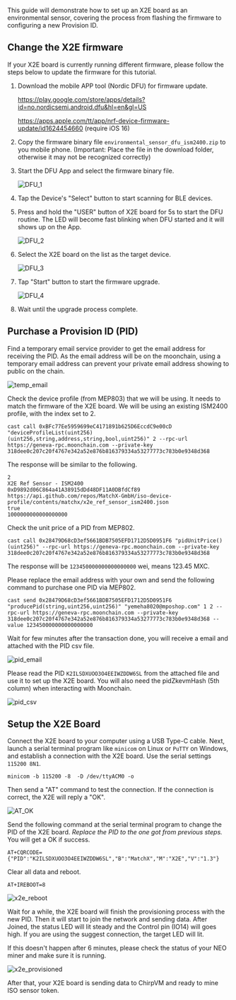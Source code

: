 This guide will demonstrate how to set up an X2E board as an environmental sensor, covering the process from flashing the firmware to configuring a new Provision ID.



## Change the X2E firmware

If your X2E board is currently running different firmware, please follow the steps below to update the firmware for this tutorial.

1. Download the mobile APP tool (Nordic DFU) for firmware update.

   https://play.google.com/store/apps/details?id=no.nordicsemi.android.dfu&hl=en&gl=US

   https://apps.apple.com/tt/app/nrf-device-firmware-update/id1624454660  (require iOS 16)

2. Copy the firmware binary file `environmental_sensor_dfu_ism2400.zip` to you mobile phone. 
   (Important: Place the file in the download folder, otherwise it may not be recognized correctly)

3. Start the DFU App and select the firmware binary file.

   ![DFU_1](./assets/DFU_1.png)

4. Tap the Device's "Select" button to start scanning for BLE devices.

5. Press and hold the "USER" button of X2E board for 5s to start the DFU routine. The LED will become fast blinking when DFU started and it will shows up on the App.

   ![DFU_2](./assets/DFU_2.png)

6. Select the X2E board on the list as the target device.

   ![DFU_3](./assets/DFU_3.png)

7. Tap "Start" button to start the firmware upgrade.

   ![DFU_4](./assets/DFU_4.png)

8. Wait until the upgrade process complete.



## Purchase a Provision ID (PID)

Find a temporary email service provider to get the email address for receiving the PID. As the email address will be on the moonchain, using a temporary email address can prevent your private email address showing to public on the chain.

![temp_email](./assets/temp_email.png)



Check the device profile (from MEP803) that we will be using. It needs to match the firmware of the X2E board. We will be using an existing ISM2400 profile, with the index set to 2.

```
cast call 0xBFc77Ee5959699eC4171891b625D6EccdC9e00cD "deviceProfileList(uint256) (uint256,string,address,string,bool,uint256)" 2 --rpc-url https://geneva-rpc.moonchain.com --private-key 318dee0c207c20f4767e342a52e876b816379334a53277773c783b0e9348d368
```

The response will be similar to the following.

```
2
X2E Ref Sensor - ISM2400
0xD9892d06C864a41A38915dDd48DF11A0DBfdCf89
https://api.github.com/repos/MatchX-GmbH/iso-device-profile/contents/matchx/x2e_ref_sensor_ism2400.json
true
1000000000000000000
```



Check the unit price of a PID from MEP802.

```
cast call 0x28479D68cD3ef5661BDB7505EFD1712D5D0951F6 "pidUnitPrice() (uint256)" --rpc-url https://geneva-rpc.moonchain.com --private-key 318dee0c207c20f4767e342a52e876b816379334a53277773c783b0e9348d368
```

The response will be `123450000000000000000` wei, means 123.45 MXC.



Please replace the email address with your own and send the following command to purchase one PID via MEP802.

```
cast send 0x28479D68cD3ef5661BDB7505EFD1712D5D0951F6 "producePid(string,uint256,uint256)" "yemeha8020@mposhop.com" 1 2 --rpc-url https://geneva-rpc.moonchain.com --private-key 318dee0c207c20f4767e342a52e876b816379334a53277773c783b0e9348d368 --value 123450000000000000000
```

Wait for few minutes after the transaction done, you will receive a email and attached with the PID csv file.

![pid_email](./assets/pid_email.png)

Please read the PID `K2ILSDXUOO3O4EEIWZDDW6SL` from the attached file and use it to set up the X2E board. You will also need the pidZkevmHash (5th column) when interacting with Moonchain.

![pid_csv](./assets/pid_csv.png)



## Setup the X2E Board

Connect the X2E board to your computer using a USB Type-C cable. Next, launch a serial terminal program like `minicom` on Linux or `PuTTY` on Windows, and establish a connection with the X2E board. Use the serial settings `115200 8N1`.

```
minicom -b 115200 -8  -D /dev/ttyACM0 -o
```

Then send a "AT" command to test the connection. If the connection is correct, the X2E will reply a "OK".

![AT_OK](./assets/at_ok.png)

Send the following command at the serial terminal program to change the PID of the X2E board. *Replace the PID to the one got from previous steps.* You will get a OK if success.

```
AT+CQRCODE={"PID":"K2ILSDXUOO3O4EEIWZDDW6SL","B":"MatchX","M":"X2E","V":"1.3"}
```

Clear all data and reboot.

```
AT+IREBOOT=8
```

![x2e_reboot](./assets/x2e_reboot.png)

Wait for a while, the X2E board will finish the provisioning process with the new PID. Then it will start to join the network and sending data. After Joined, the status LED will lit steady and the Control pin (IO14) will goes high. If you are using the suggest connection, the target LED will lit.

If this doesn't happen after 6 minutes, please check the status of your NEO miner and make sure it is running.

![x2e_provisioned](./assets/x2e_provisioned.png)

After that, your X2E board is sending data to ChirpVM and ready to mine ISO sensor token.
